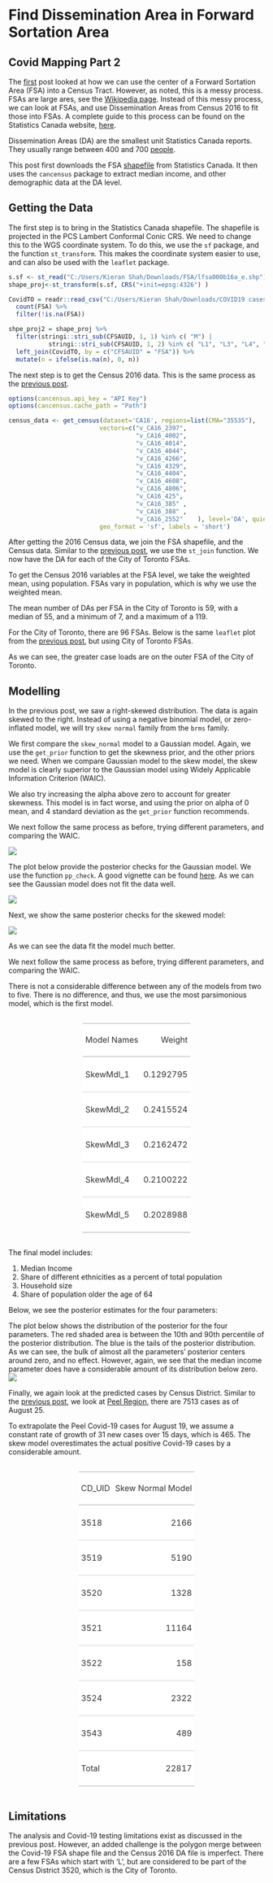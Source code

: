 Find Dissemination Area in Forward Sortation Area
================

## Covid Mapping Part 2

The [first](https://kieranshah.netlify.app/2020/08/26/covid-mapping/)
post looked at how we can use the center of a Forward Sortation Area
(FSA) into a Census Tract. However, as noted, this is a messy process.
FSAs are large ares, see the [Wikipedia
page](https://en.wikipedia.org/wiki/List_of_postal_codes_of_Canada:_M).
Instead of this messy process, we can look at FSAs, and use
Dissemination Areas from Census 2016 to fit those into FSAs. A complete
guide to this process can be found on the Statistics Canada website,
[here](file:///C:/Users/Kieran%20Shah/Downloads/92-179-g2011001-eng.pdf).

Dissemination Areas (DA) are the smallest unit Statistics Canada
reports. They usually range between 400 and 700
[people](https://en.wikipedia.org/wiki/Census_geographic_units_of_Canada#Dissemination_areas).

This post first downloads the FSA
[shapefile](https://www12.statcan.gc.ca/census-recensement/alternative_alternatif.cfm?l=eng&dispext=zip&teng=lfsa000b16a_e.zip&k=%20%20%20%2044221&loc=http://www12.statcan.gc.ca/census-recensement/2011/geo/bound-limit/files-fichiers/2016/lfsa000b16a_e.zip)
from Statistics Canada. It then uses the `cancensus` package to extract
median income, and other demographic data at the DA level.

## Getting the Data

The first step is to bring in the Statistics Canada shapefile. The
shapefile is projected in the PCS Lambert Conformal Conic CRS. We need
to change this to the WGS coordinate system. To do this, we use the `sf`
package, and the function `st_transform`. This makes the coordinate
system easier to use, and can also be used with the `leaflet` package.

``` r
s.sf <- st_read("C:/Users/Kieran Shah/Downloads/FSA/lfsa000b16a_e.shp")
shape_proj<-st_transform(s.sf, CRS("+init=epsg:4326") )

CovidTO = readr::read_csv("C:/Users/Kieran Shah/Downloads/COVID19 cases.csv") %>% 
  count(FSA) %>% 
  filter(!is.na(FSA))

shpe_proj2 = shape_proj %>% 
  filter(stringi::stri_sub(CFSAUID, 1, 1) %in% c( "M") | 
           stringi::stri_sub(CFSAUID, 1, 2) %in% c( "L1", "L3", "L4", "L5", "L6", "L7")) %>% 
  left_join(CovidTO, by = c("CFSAUID" = "FSA")) %>% 
  mutate(n = ifelse(is.na(n), 0, n))
```

The next step is to get the Census 2016 data. This is the same process
as the [previous
post](https://kieranshah.netlify.app/2020/08/26/covid-mapping/).

``` r
options(cancensus.api_key = "API Key")
options(cancensus.cache_path = "Path")

census_data <- get_census(dataset='CA16', regions=list(CMA="35535"),
                         vectors=c("v_CA16_2397",
                                   "v_CA16_4002",
                                   "v_CA16_4014",
                                   "v_CA16_4044",
                                   "v_CA16_4266",
                                   "v_CA16_4329",
                                   "v_CA16_4404",
                                   "v_CA16_4608",
                                   "v_CA16_4806",
                                   "v_CA16_425",
                                   "v_CA16_385" ,
                                   "v_CA16_388" ,
                                   "v_CA16_2552"    ), level='DA', quiet = TRUE,
                         geo_format = 'sf', labels = 'short')
```

After getting the 2016 Census data, we join the FSA shapefile, and the
Census data. Similar to the [previous
post](https://kieranshah.netlify.app/2020/08/26/covid-mapping/), we use
the `st_join` function. We now have the DA for each of the City of
Toronto FSAs.

To get the Census 2016 variables at the FSA level, we take the weighted
mean, using population. FSAs vary in population, which is why we use the
weighted mean.

The mean number of DAs per FSA in the City of Toronto is 59, with a
median of 55, and a minimum of 7, and a maximum of a 119.

For the City of Toronto, there are 96 FSAs. Below is the same `leaflet`
plot from the [previous
post](https://kieranshah.netlify.app/2020/08/26/covid-mapping/), but
using City of Toronto FSAs.

As we can see, the greater case loads are on the outer FSA of the City
of Toronto.

## Modelling

In the previous post, we saw a right-skewed distribution. The data is
again skewed to the right. Instead of using a negative binomial model,
or zero-inflated model, we will try `skew normal` family from the `brms`
family.

We first compare the `skew_normal` model to a Gaussian model. Again, we
use the `get_prior` function to get the skewness prior, and the other
priors we need. When we compare Gaussian model to the skew model, the
skew model is clearly superior to the Gaussian model using Widely
Applicable Information Criterion (WAIC).

We also try increasing the alpha above zero to account for greater
skewness. This model is in fact worse, and using the prior on alpha of 0
mean, and 4 standard deviation as the `get_prior` function recommends.

We next follow the same process as before, trying different parameters,
and comparing the WAIC.

![](FSA_to_DA_files/figure-gfm/densPlt-1.png)<!-- -->

The plot below provide the posterior checks for the Gaussian model. We
use the function `pp_check`. A good vignette can be found
[here](https://cran.r-project.org/web/packages/bayesplot/vignettes/graphical-ppcs.html).
As we can see the Gaussian model does not fit the data well.

![](FSA_to_DA_files/figure-gfm/GaussianPP_plt-1.png)<!-- -->

Next, we show the same posterior checks for the skewed model:

![](FSA_to_DA_files/figure-gfm/skew_plt-1.png)<!-- -->

As we can see the data fit the model much better.

We next follow the same process as before, trying different parameters,
and comparing the WAIC.

There is not a considerable difference between any of the models from
two to five. There is no difference, and thus, we use the most
parsimonious model, which is the first model.

<!--html_preserve-->

<style>html {
  font-family: -apple-system, BlinkMacSystemFont, 'Segoe UI', Roboto, Oxygen, Ubuntu, Cantarell, 'Helvetica Neue', 'Fira Sans', 'Droid Sans', Arial, sans-serif;
}

#horsrrzcle .gt_table {
  display: table;
  border-collapse: collapse;
  margin-left: auto;
  margin-right: auto;
  color: #333333;
  font-size: 16px;
  background-color: #FFFFFF;
  width: auto;
  border-top-style: solid;
  border-top-width: 2px;
  border-top-color: #A8A8A8;
  border-right-style: none;
  border-right-width: 2px;
  border-right-color: #D3D3D3;
  border-bottom-style: solid;
  border-bottom-width: 2px;
  border-bottom-color: #A8A8A8;
  border-left-style: none;
  border-left-width: 2px;
  border-left-color: #D3D3D3;
}

#horsrrzcle .gt_heading {
  background-color: #FFFFFF;
  text-align: center;
  border-bottom-color: #FFFFFF;
  border-left-style: none;
  border-left-width: 1px;
  border-left-color: #D3D3D3;
  border-right-style: none;
  border-right-width: 1px;
  border-right-color: #D3D3D3;
}

#horsrrzcle .gt_title {
  color: #333333;
  font-size: 125%;
  font-weight: initial;
  padding-top: 4px;
  padding-bottom: 4px;
  border-bottom-color: #FFFFFF;
  border-bottom-width: 0;
}

#horsrrzcle .gt_subtitle {
  color: #333333;
  font-size: 85%;
  font-weight: initial;
  padding-top: 0;
  padding-bottom: 4px;
  border-top-color: #FFFFFF;
  border-top-width: 0;
}

#horsrrzcle .gt_bottom_border {
  border-bottom-style: solid;
  border-bottom-width: 2px;
  border-bottom-color: #D3D3D3;
}

#horsrrzcle .gt_col_headings {
  border-top-style: solid;
  border-top-width: 2px;
  border-top-color: #D3D3D3;
  border-bottom-style: solid;
  border-bottom-width: 2px;
  border-bottom-color: #D3D3D3;
  border-left-style: none;
  border-left-width: 1px;
  border-left-color: #D3D3D3;
  border-right-style: none;
  border-right-width: 1px;
  border-right-color: #D3D3D3;
}

#horsrrzcle .gt_col_heading {
  color: #333333;
  background-color: #FFFFFF;
  font-size: 100%;
  font-weight: normal;
  text-transform: inherit;
  border-left-style: none;
  border-left-width: 1px;
  border-left-color: #D3D3D3;
  border-right-style: none;
  border-right-width: 1px;
  border-right-color: #D3D3D3;
  vertical-align: bottom;
  padding-top: 5px;
  padding-bottom: 6px;
  padding-left: 5px;
  padding-right: 5px;
  overflow-x: hidden;
}

#horsrrzcle .gt_column_spanner_outer {
  color: #333333;
  background-color: #FFFFFF;
  font-size: 100%;
  font-weight: normal;
  text-transform: inherit;
  padding-top: 0;
  padding-bottom: 0;
  padding-left: 4px;
  padding-right: 4px;
}

#horsrrzcle .gt_column_spanner_outer:first-child {
  padding-left: 0;
}

#horsrrzcle .gt_column_spanner_outer:last-child {
  padding-right: 0;
}

#horsrrzcle .gt_column_spanner {
  border-bottom-style: solid;
  border-bottom-width: 2px;
  border-bottom-color: #D3D3D3;
  vertical-align: bottom;
  padding-top: 5px;
  padding-bottom: 6px;
  overflow-x: hidden;
  display: inline-block;
  width: 100%;
}

#horsrrzcle .gt_group_heading {
  padding: 8px;
  color: #333333;
  background-color: #FFFFFF;
  font-size: 100%;
  font-weight: initial;
  text-transform: inherit;
  border-top-style: solid;
  border-top-width: 2px;
  border-top-color: #D3D3D3;
  border-bottom-style: solid;
  border-bottom-width: 2px;
  border-bottom-color: #D3D3D3;
  border-left-style: none;
  border-left-width: 1px;
  border-left-color: #D3D3D3;
  border-right-style: none;
  border-right-width: 1px;
  border-right-color: #D3D3D3;
  vertical-align: middle;
}

#horsrrzcle .gt_empty_group_heading {
  padding: 0.5px;
  color: #333333;
  background-color: #FFFFFF;
  font-size: 100%;
  font-weight: initial;
  border-top-style: solid;
  border-top-width: 2px;
  border-top-color: #D3D3D3;
  border-bottom-style: solid;
  border-bottom-width: 2px;
  border-bottom-color: #D3D3D3;
  vertical-align: middle;
}

#horsrrzcle .gt_striped {
  background-color: rgba(128, 128, 128, 0.05);
}

#horsrrzcle .gt_from_md > :first-child {
  margin-top: 0;
}

#horsrrzcle .gt_from_md > :last-child {
  margin-bottom: 0;
}

#horsrrzcle .gt_row {
  padding-top: 8px;
  padding-bottom: 8px;
  padding-left: 5px;
  padding-right: 5px;
  margin: 10px;
  border-top-style: solid;
  border-top-width: 1px;
  border-top-color: #D3D3D3;
  border-left-style: none;
  border-left-width: 1px;
  border-left-color: #D3D3D3;
  border-right-style: none;
  border-right-width: 1px;
  border-right-color: #D3D3D3;
  vertical-align: middle;
  overflow-x: hidden;
}

#horsrrzcle .gt_stub {
  color: #333333;
  background-color: #FFFFFF;
  font-size: 100%;
  font-weight: initial;
  text-transform: inherit;
  border-right-style: solid;
  border-right-width: 2px;
  border-right-color: #D3D3D3;
  padding-left: 12px;
}

#horsrrzcle .gt_summary_row {
  color: #333333;
  background-color: #FFFFFF;
  text-transform: inherit;
  padding-top: 8px;
  padding-bottom: 8px;
  padding-left: 5px;
  padding-right: 5px;
}

#horsrrzcle .gt_first_summary_row {
  padding-top: 8px;
  padding-bottom: 8px;
  padding-left: 5px;
  padding-right: 5px;
  border-top-style: solid;
  border-top-width: 2px;
  border-top-color: #D3D3D3;
}

#horsrrzcle .gt_grand_summary_row {
  color: #333333;
  background-color: #FFFFFF;
  text-transform: inherit;
  padding-top: 8px;
  padding-bottom: 8px;
  padding-left: 5px;
  padding-right: 5px;
}

#horsrrzcle .gt_first_grand_summary_row {
  padding-top: 8px;
  padding-bottom: 8px;
  padding-left: 5px;
  padding-right: 5px;
  border-top-style: double;
  border-top-width: 6px;
  border-top-color: #D3D3D3;
}

#horsrrzcle .gt_table_body {
  border-top-style: solid;
  border-top-width: 2px;
  border-top-color: #D3D3D3;
  border-bottom-style: solid;
  border-bottom-width: 2px;
  border-bottom-color: #D3D3D3;
}

#horsrrzcle .gt_footnotes {
  color: #333333;
  background-color: #FFFFFF;
  border-bottom-style: none;
  border-bottom-width: 2px;
  border-bottom-color: #D3D3D3;
  border-left-style: none;
  border-left-width: 2px;
  border-left-color: #D3D3D3;
  border-right-style: none;
  border-right-width: 2px;
  border-right-color: #D3D3D3;
}

#horsrrzcle .gt_footnote {
  margin: 0px;
  font-size: 90%;
  padding: 4px;
}

#horsrrzcle .gt_sourcenotes {
  color: #333333;
  background-color: #FFFFFF;
  border-bottom-style: none;
  border-bottom-width: 2px;
  border-bottom-color: #D3D3D3;
  border-left-style: none;
  border-left-width: 2px;
  border-left-color: #D3D3D3;
  border-right-style: none;
  border-right-width: 2px;
  border-right-color: #D3D3D3;
}

#horsrrzcle .gt_sourcenote {
  font-size: 90%;
  padding: 4px;
}

#horsrrzcle .gt_left {
  text-align: left;
}

#horsrrzcle .gt_center {
  text-align: center;
}

#horsrrzcle .gt_right {
  text-align: right;
  font-variant-numeric: tabular-nums;
}

#horsrrzcle .gt_font_normal {
  font-weight: normal;
}

#horsrrzcle .gt_font_bold {
  font-weight: bold;
}

#horsrrzcle .gt_font_italic {
  font-style: italic;
}

#horsrrzcle .gt_super {
  font-size: 65%;
}

#horsrrzcle .gt_footnote_marks {
  font-style: italic;
  font-size: 65%;
}
</style>

<div id="horsrrzcle" style="overflow-x:auto;overflow-y:auto;width:auto;height:auto;">

<table class="gt_table">

<thead class="gt_col_headings">

<tr>

<th class="gt_col_heading gt_columns_bottom_border gt_left" rowspan="1" colspan="1">

Model Names

</th>

<th class="gt_col_heading gt_columns_bottom_border gt_right" rowspan="1" colspan="1">

Weight

</th>

</tr>

</thead>

<tbody class="gt_table_body">

<tr>

<td class="gt_row gt_left">

SkewMdl\_1

</td>

<td class="gt_row gt_right">

0.1292795

</td>

</tr>

<tr>

<td class="gt_row gt_left">

SkewMdl\_2

</td>

<td class="gt_row gt_right">

0.2415524

</td>

</tr>

<tr>

<td class="gt_row gt_left">

SkewMdl\_3

</td>

<td class="gt_row gt_right">

0.2162472

</td>

</tr>

<tr>

<td class="gt_row gt_left">

SkewMdl\_4

</td>

<td class="gt_row gt_right">

0.2100222

</td>

</tr>

<tr>

<td class="gt_row gt_left">

SkewMdl\_5

</td>

<td class="gt_row gt_right">

0.2028988

</td>

</tr>

</tbody>

</table>

</div>

<!--/html_preserve-->

The final model includes:

1.  Median Income
2.  Share of different ethnicities as a percent of total population
3.  Household size
4.  Share of population older the age of 64

Below, we see the posterior estimates for the four parameters:

The plot below shows the distribution of the posterior for the four
parameters. The red shaded area is between the 10th and 90th percentile
of the posterior distribution. The blue is the tails of the posterior
distribution. As we can see, the bulk of almost all the parameters’
posterior centers around zero, and no effect. However, again, we see
that the median income parameter does have a considerable amount of its
distribution below zero.
![](FSA_to_DA_files/figure-gfm/postcoefdistr-1.png)<!-- -->

Finally, we again look at the predicted cases by Census District.
Similar to the [previous
post](https://kieranshah.netlify.app/2020/08/26/covid-mapping/), we look
at [Peel Region](https://www.peelregion.ca/coronavirus/case-status/),
there are 7513 cases as of August 25.

To extrapolate the Peel Covid-19 cases for August 19, we assume a
constant rate of growth of 31 new cases over 15 days, which is 465. The
skew model overestimates the actual positive Covid-19 cases by a
considerable amount.

<!--html_preserve-->

<style>html {
  font-family: -apple-system, BlinkMacSystemFont, 'Segoe UI', Roboto, Oxygen, Ubuntu, Cantarell, 'Helvetica Neue', 'Fira Sans', 'Droid Sans', Arial, sans-serif;
}

#htldakaffx .gt_table {
  display: table;
  border-collapse: collapse;
  margin-left: auto;
  margin-right: auto;
  color: #333333;
  font-size: 16px;
  background-color: #FFFFFF;
  width: auto;
  border-top-style: solid;
  border-top-width: 2px;
  border-top-color: #A8A8A8;
  border-right-style: none;
  border-right-width: 2px;
  border-right-color: #D3D3D3;
  border-bottom-style: solid;
  border-bottom-width: 2px;
  border-bottom-color: #A8A8A8;
  border-left-style: none;
  border-left-width: 2px;
  border-left-color: #D3D3D3;
}

#htldakaffx .gt_heading {
  background-color: #FFFFFF;
  text-align: center;
  border-bottom-color: #FFFFFF;
  border-left-style: none;
  border-left-width: 1px;
  border-left-color: #D3D3D3;
  border-right-style: none;
  border-right-width: 1px;
  border-right-color: #D3D3D3;
}

#htldakaffx .gt_title {
  color: #333333;
  font-size: 125%;
  font-weight: initial;
  padding-top: 4px;
  padding-bottom: 4px;
  border-bottom-color: #FFFFFF;
  border-bottom-width: 0;
}

#htldakaffx .gt_subtitle {
  color: #333333;
  font-size: 85%;
  font-weight: initial;
  padding-top: 0;
  padding-bottom: 4px;
  border-top-color: #FFFFFF;
  border-top-width: 0;
}

#htldakaffx .gt_bottom_border {
  border-bottom-style: solid;
  border-bottom-width: 2px;
  border-bottom-color: #D3D3D3;
}

#htldakaffx .gt_col_headings {
  border-top-style: solid;
  border-top-width: 2px;
  border-top-color: #D3D3D3;
  border-bottom-style: solid;
  border-bottom-width: 2px;
  border-bottom-color: #D3D3D3;
  border-left-style: none;
  border-left-width: 1px;
  border-left-color: #D3D3D3;
  border-right-style: none;
  border-right-width: 1px;
  border-right-color: #D3D3D3;
}

#htldakaffx .gt_col_heading {
  color: #333333;
  background-color: #FFFFFF;
  font-size: 100%;
  font-weight: normal;
  text-transform: inherit;
  border-left-style: none;
  border-left-width: 1px;
  border-left-color: #D3D3D3;
  border-right-style: none;
  border-right-width: 1px;
  border-right-color: #D3D3D3;
  vertical-align: bottom;
  padding-top: 5px;
  padding-bottom: 6px;
  padding-left: 5px;
  padding-right: 5px;
  overflow-x: hidden;
}

#htldakaffx .gt_column_spanner_outer {
  color: #333333;
  background-color: #FFFFFF;
  font-size: 100%;
  font-weight: normal;
  text-transform: inherit;
  padding-top: 0;
  padding-bottom: 0;
  padding-left: 4px;
  padding-right: 4px;
}

#htldakaffx .gt_column_spanner_outer:first-child {
  padding-left: 0;
}

#htldakaffx .gt_column_spanner_outer:last-child {
  padding-right: 0;
}

#htldakaffx .gt_column_spanner {
  border-bottom-style: solid;
  border-bottom-width: 2px;
  border-bottom-color: #D3D3D3;
  vertical-align: bottom;
  padding-top: 5px;
  padding-bottom: 6px;
  overflow-x: hidden;
  display: inline-block;
  width: 100%;
}

#htldakaffx .gt_group_heading {
  padding: 8px;
  color: #333333;
  background-color: #FFFFFF;
  font-size: 100%;
  font-weight: initial;
  text-transform: inherit;
  border-top-style: solid;
  border-top-width: 2px;
  border-top-color: #D3D3D3;
  border-bottom-style: solid;
  border-bottom-width: 2px;
  border-bottom-color: #D3D3D3;
  border-left-style: none;
  border-left-width: 1px;
  border-left-color: #D3D3D3;
  border-right-style: none;
  border-right-width: 1px;
  border-right-color: #D3D3D3;
  vertical-align: middle;
}

#htldakaffx .gt_empty_group_heading {
  padding: 0.5px;
  color: #333333;
  background-color: #FFFFFF;
  font-size: 100%;
  font-weight: initial;
  border-top-style: solid;
  border-top-width: 2px;
  border-top-color: #D3D3D3;
  border-bottom-style: solid;
  border-bottom-width: 2px;
  border-bottom-color: #D3D3D3;
  vertical-align: middle;
}

#htldakaffx .gt_striped {
  background-color: rgba(128, 128, 128, 0.05);
}

#htldakaffx .gt_from_md > :first-child {
  margin-top: 0;
}

#htldakaffx .gt_from_md > :last-child {
  margin-bottom: 0;
}

#htldakaffx .gt_row {
  padding-top: 8px;
  padding-bottom: 8px;
  padding-left: 5px;
  padding-right: 5px;
  margin: 10px;
  border-top-style: solid;
  border-top-width: 1px;
  border-top-color: #D3D3D3;
  border-left-style: none;
  border-left-width: 1px;
  border-left-color: #D3D3D3;
  border-right-style: none;
  border-right-width: 1px;
  border-right-color: #D3D3D3;
  vertical-align: middle;
  overflow-x: hidden;
}

#htldakaffx .gt_stub {
  color: #333333;
  background-color: #FFFFFF;
  font-size: 100%;
  font-weight: initial;
  text-transform: inherit;
  border-right-style: solid;
  border-right-width: 2px;
  border-right-color: #D3D3D3;
  padding-left: 12px;
}

#htldakaffx .gt_summary_row {
  color: #333333;
  background-color: #FFFFFF;
  text-transform: inherit;
  padding-top: 8px;
  padding-bottom: 8px;
  padding-left: 5px;
  padding-right: 5px;
}

#htldakaffx .gt_first_summary_row {
  padding-top: 8px;
  padding-bottom: 8px;
  padding-left: 5px;
  padding-right: 5px;
  border-top-style: solid;
  border-top-width: 2px;
  border-top-color: #D3D3D3;
}

#htldakaffx .gt_grand_summary_row {
  color: #333333;
  background-color: #FFFFFF;
  text-transform: inherit;
  padding-top: 8px;
  padding-bottom: 8px;
  padding-left: 5px;
  padding-right: 5px;
}

#htldakaffx .gt_first_grand_summary_row {
  padding-top: 8px;
  padding-bottom: 8px;
  padding-left: 5px;
  padding-right: 5px;
  border-top-style: double;
  border-top-width: 6px;
  border-top-color: #D3D3D3;
}

#htldakaffx .gt_table_body {
  border-top-style: solid;
  border-top-width: 2px;
  border-top-color: #D3D3D3;
  border-bottom-style: solid;
  border-bottom-width: 2px;
  border-bottom-color: #D3D3D3;
}

#htldakaffx .gt_footnotes {
  color: #333333;
  background-color: #FFFFFF;
  border-bottom-style: none;
  border-bottom-width: 2px;
  border-bottom-color: #D3D3D3;
  border-left-style: none;
  border-left-width: 2px;
  border-left-color: #D3D3D3;
  border-right-style: none;
  border-right-width: 2px;
  border-right-color: #D3D3D3;
}

#htldakaffx .gt_footnote {
  margin: 0px;
  font-size: 90%;
  padding: 4px;
}

#htldakaffx .gt_sourcenotes {
  color: #333333;
  background-color: #FFFFFF;
  border-bottom-style: none;
  border-bottom-width: 2px;
  border-bottom-color: #D3D3D3;
  border-left-style: none;
  border-left-width: 2px;
  border-left-color: #D3D3D3;
  border-right-style: none;
  border-right-width: 2px;
  border-right-color: #D3D3D3;
}

#htldakaffx .gt_sourcenote {
  font-size: 90%;
  padding: 4px;
}

#htldakaffx .gt_left {
  text-align: left;
}

#htldakaffx .gt_center {
  text-align: center;
}

#htldakaffx .gt_right {
  text-align: right;
  font-variant-numeric: tabular-nums;
}

#htldakaffx .gt_font_normal {
  font-weight: normal;
}

#htldakaffx .gt_font_bold {
  font-weight: bold;
}

#htldakaffx .gt_font_italic {
  font-style: italic;
}

#htldakaffx .gt_super {
  font-size: 65%;
}

#htldakaffx .gt_footnote_marks {
  font-style: italic;
  font-size: 65%;
}
</style>

<div id="htldakaffx" style="overflow-x:auto;overflow-y:auto;width:auto;height:auto;">

<table class="gt_table">

<thead class="gt_col_headings">

<tr>

<th class="gt_col_heading gt_columns_bottom_border gt_left" rowspan="1" colspan="1">

CD\_UID

</th>

<th class="gt_col_heading gt_columns_bottom_border gt_right" rowspan="1" colspan="1">

Skew Normal Model

</th>

</tr>

</thead>

<tbody class="gt_table_body">

<tr>

<td class="gt_row gt_left">

3518

</td>

<td class="gt_row gt_right">

2166

</td>

</tr>

<tr>

<td class="gt_row gt_left">

3519

</td>

<td class="gt_row gt_right">

5190

</td>

</tr>

<tr>

<td class="gt_row gt_left">

3520

</td>

<td class="gt_row gt_right">

1328

</td>

</tr>

<tr>

<td class="gt_row gt_left">

3521

</td>

<td class="gt_row gt_right">

11164

</td>

</tr>

<tr>

<td class="gt_row gt_left">

3522

</td>

<td class="gt_row gt_right">

158

</td>

</tr>

<tr>

<td class="gt_row gt_left">

3524

</td>

<td class="gt_row gt_right">

2322

</td>

</tr>

<tr>

<td class="gt_row gt_left">

3543

</td>

<td class="gt_row gt_right">

489

</td>

</tr>

<tr>

<td class="gt_row gt_left">

Total

</td>

<td class="gt_row gt_right">

22817

</td>

</tr>

</tbody>

</table>

</div>

<!--/html_preserve-->

## Limitations

The analysis and Covid-19 testing limitations exist as discussed in the
previous post. However, an added challenge is the polygon merge between
the Covid-19 FSA shape file and the Census 2016 DA file is imperfect.
There are a few FSAs which start with ‘L’, but are considered to be part
of the Census District 3520, which is the City of Toronto.
